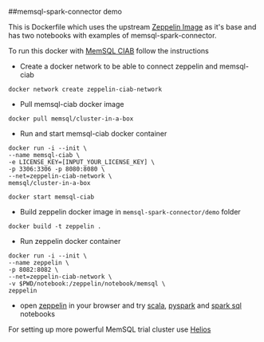 ##memsql-spark-connector demo

This is Dockerfile which uses the upstream [Zeppelin Image](https://hub.docker.com/r/apache/zeppelin/) as it's base
and has two notebooks with examples of memsql-spark-connector.

To run this docker with [MemSQL CIAB](https://hub.docker.com/r/memsql/cluster-in-a-box) follow the instructions

* Create a docker network to be able to connect zeppelin and memsql-ciab
```
docker network create zeppelin-ciab-network
```

* Pull memsql-ciab docker image
```
docker pull memsql/cluster-in-a-box
```

*  Run and start memsql-ciab docker container

```
docker run -i --init \
--name memsql-ciab \
-e LICENSE_KEY=[INPUT_YOUR_LICENSE_KEY] \
-p 3306:3306 -p 8080:8080 \
--net=zeppelin-ciab-network \
memsql/cluster-in-a-box
```
```
docker start memsql-ciab
```

* Build zeppelin docker image in `memsql-spark-connector/demo` folder
```
docker build -t zeppelin .
```

* Run zeppelin docker container
```
docker run -i --init \
--name zeppelin \
-p 8082:8082 \
--net=zeppelin-ciab-network \
-v $PWD/notebook:/zeppelin/notebook/memsql \
zeppelin
```

* open [zeppelin](http://localhost:8082/next) in your browser and try
[scala](http://localhost:8082/next/#/notebook/2F8XQUKFG),
[pyspark](http://localhost:8082/next/#/notebook/2F6Y3APTX)
and [spark sql](http://localhost:8082/next/#/notebook/2F7PZ81H6) notebooks

For setting up more powerful MemSQL trial cluster use [Helios](https://www.memsql.com/helios/)
